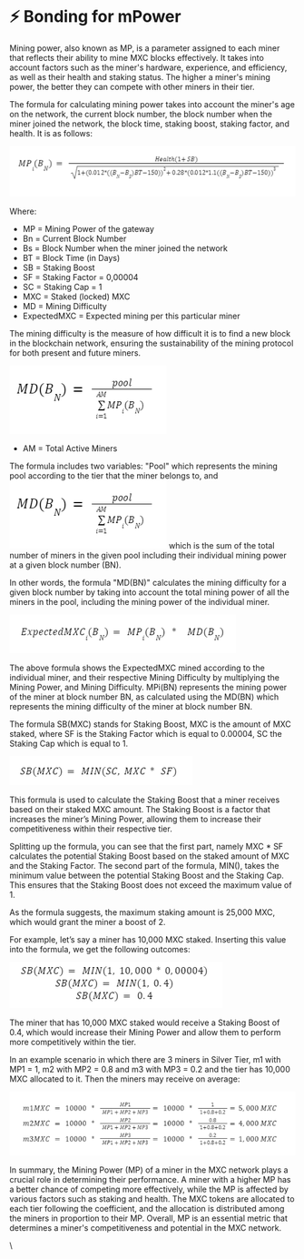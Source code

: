 # ⚡ Bonding for mPower

Mining power, also known as MP, is a parameter assigned to each miner that reflects their ability to mine MXC blocks effectively. It takes into account factors such as the miner's hardware, experience, and efficiency, as well as their health and staking status. The higher a miner's mining power, the better they can compete with other miners in their tier.

The formula for calculating mining power takes into account the miner's age on the network, the current block number, the block number when the miner joined the network, the block time, staking boost, staking factor, and health. It is as follows:

![](../../../.gitbook/assets/image.png)

Where:

* MP = Mining Power of the gateway
* Bn = Current Block Number
* Bs  = Block Number when the miner joined the network
* BT = Block Time (in Days)
* SB = Staking Boost
* SF = Staking Factor = 0,00004
* SC = Staking Cap = 1
* MXC = Staked (locked) MXC
* MD = Mining Difficulty
* ExpectedMXC = Expected mining per this particular miner

The mining difficulty is the measure of how difficult it is to find a new block in the blockchain network, ensuring the sustainability of the mining protocol for both present and future miners.&#x20;

![](<../../../.gitbook/assets/image (10).png>)

* AM = Total Active Miners

The formula includes two variables: "Pool" which represents the mining pool according to the tier that the miner belongs to, and ![](<../../../.gitbook/assets/image (11) (1).png>) which is the sum of the total number of miners in the given pool including their individual mining power at a given block number (BN).

In other words, the formula "MD(BN)" calculates the mining difficulty for a given block number by taking into account the total mining power of all the miners in the pool, including the mining power of the individual miner.&#x20;

![](<../../../.gitbook/assets/image (12).png>)

The above formula shows the ExpectedMXC mined according to the individual miner, and their respective Mining Difficulty by multiplying the Mining Power, and Mining Difficulty. MPi(BN) represents the mining power of the miner at block number BN, as calculated using the MD(BN) which represents the mining difficulty of the miner at block number BN.

The formula SB(MXC) stands for Staking Boost, MXC is the amount of MXC staked, where SF is the Staking Factor which is equal to 0.00004, SC the Staking Cap which is equal to 1.

![](<../../../.gitbook/assets/image (4).png>)

This formula is used to calculate the Staking Boost that a miner receives based on their staked MXC amount. The Staking Boost is a factor that increases the miner’s Mining Power, allowing them to increase their competitiveness within their respective tier.

Splitting up the formula, you can see that the first part, namely MXC \* SF calculates the potential Staking Boost based on the staked amount of MXC and the Staking Factor. The second part of the formula, MIN(), takes the minimum value between the potential Staking Boost and the Staking Cap. This ensures that the Staking Boost does not exceed the maximum value of 1.

As the formula suggests, the maximum staking amount is 25,000 MXC, which would grant the miner a boost of 2.&#x20;

For example, let’s say a miner has 10,000 MXC staked. Inserting this value into the formula, we get the following outcomes:

![](<../../../.gitbook/assets/image (3).png>)

The miner that has 10,000 MXC staked would receive a Staking Boost of 0.4, which would increase their Mining Power and allow them to perform more competitively within the tier.

In an example scenario in which there are 3 miners in Silver Tier, m1 with MP1 = 1, m2 with MP2 = 0.8 and m3 with MP3 = 0.2 and the tier has 10,000 MXC allocated to it. Then the miners may receive on average:

![](<../../../.gitbook/assets/image (5).png>)

In summary, the Mining Power (MP) of a miner in the MXC network plays a crucial role in determining their performance. A miner with a higher MP has a better chance of competing more effectively, while the MP is affected by various factors such as staking and health. The MXC tokens are allocated to each tier following the coefficient, and the allocation is distributed among the miners in proportion to their MP. Overall, MP is an essential metric that determines a miner's competitiveness and potential in the MXC network.

\
